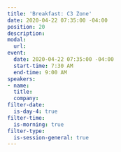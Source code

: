```yaml
---
title: 'Breakfast: C3 Zone'
date: 2020-04-22 07:35:00 -04:00
position: 20
description: 
modal:
  url: 
event:
  date: 2020-04-22 07:35:00 -04:00
  start-time: 7:30 AM
  end-time: 9:00 AM
speakers:
- name: 
  title: 
  company: 
filter-date:
  is-day-4: true
filter-time:
  is-morning: true
filter-type:
  is-session-general: true
---
```


